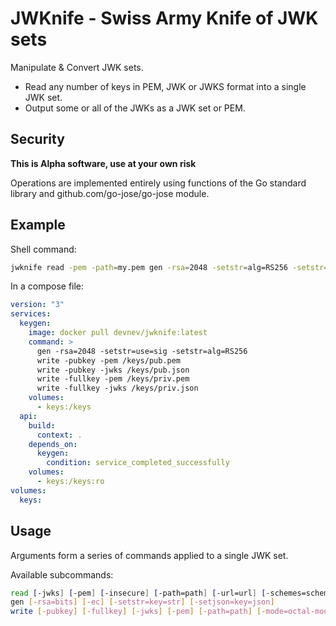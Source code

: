 # JWKnife - Swiss Army Knife of JWK sets

Manipulate & Convert JWK sets.
- Read any number of keys in PEM, JWK or JWKS format into a single JWK set.
- Output some or all of the JWKs as a JWK set or PEM.

## Security

**This is Alpha software, use at your own risk**

Operations are implemented entirely using functions of the Go standard library and github.com/go-jose/go-jose module.

## Example

Shell command:

```sh
jwknife read -pem -path=my.pem gen -rsa=2048 -setstr=alg=RS256 -setstr=use=sig write -jwks -path=my-jwk.json
```

In a compose file:

```yml
version: "3"
services:
  keygen:
    image: docker pull devnev/jwknife:latest
    command: >
      gen -rsa=2048 -setstr=use=sig -setstr=alg=RS256
      write -pubkey -pem /keys/pub.pem
      write -pubkey -jwks /keys/pub.json
      write -fullkey -pem /keys/priv.pem
      write -fullkey -jwks /keys/priv.json
    volumes:
      - keys:/keys
  api:
    build:
      context: .
    depends_on:
      keygen:
        condition: service_completed_successfully
    volumes:
      - keys:/keys:ro
volumes:
  keys:
```

## Usage

Arguments form a series of commands applied to a single JWK set.

Available subcommands:

```sh
read [-jwks] [-pem] [-insecure] [-path=path] [-url=url] [-schemes=scheme[,...]]
gen [-rsa=bits] [-ec] [-setstr=key=str] [-setjson=key=json]
write [-pubkey] [-fullkey] [-jwks] [-pem] [-path=path] [-mode=octal-mode] [-url=url] [-post] [-put] [-insecure]
```
